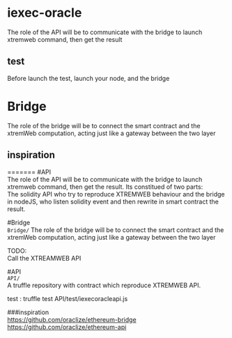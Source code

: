 # iexec-oracle    
The role of the API will be to communicate with the bridge to launch xtremweb command, then get the result
## test    
Before launch the test, launch your node, and the bridge


# Bridge    
The role of the bridge will be to connect the smart contract and the xtremWeb computation, acting just like a gateway between the two layer

## inspiration    
=======
#API    
The role of the API will be to communicate with the bridge to launch xtremweb command, then get the result. Its constitued of two parts:    
The solidity API who try to reproduce XTREMWEB behaviour and the bridge in nodeJS, who listen solidity event and then rewrite in smart contract the result.    

#Bridge    
`Bridge/`
The role of the bridge will be to connect the smart contract and the xtremWeb computation, acting just like a gateway between the two layer

TODO:    
Call the XTREAMWEB API

#API    
`API/`    
A truffle repository with contract which reproduce XTREMWEB API.    

test :
truffle test API/test/iexecoracleapi.js


###inspiration    
https://github.com/oraclize/ethereum-bridge    
https://github.com/oraclize/ethereum-api     

